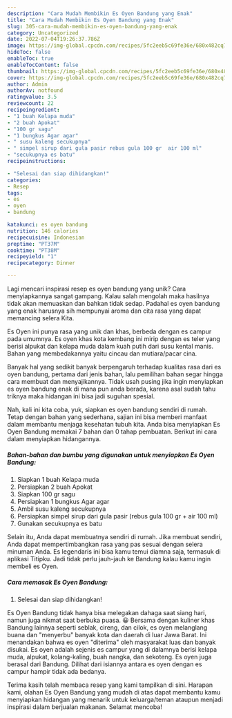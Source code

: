 ```yaml
---
description: "Cara Mudah Membikin Es Oyen Bandung yang Enak"
title: "Cara Mudah Membikin Es Oyen Bandung yang Enak"
slug: 305-cara-mudah-membikin-es-oyen-bandung-yang-enak
category: Uncategorized
date: 2022-07-04T19:26:37.786Z
image: https://img-global.cpcdn.com/recipes/5fc2eeb5c69fe36e/680x482cq70/es-oyen-bandung-foto-resep-utama.jpg
hideToc: false
enableToc: true
enableTocContent: false
thumbnail: https://img-global.cpcdn.com/recipes/5fc2eeb5c69fe36e/680x482cq70/es-oyen-bandung-foto-resep-utama.jpg
cover: https://img-global.cpcdn.com/recipes/5fc2eeb5c69fe36e/680x482cq70/es-oyen-bandung-foto-resep-utama.jpg
author: Admin
authorAv: notfound
ratingvalue: 3.5
reviewcount: 22
recipeingredient:
- "1 buah Kelapa muda"
- "2 buah Apokat"
- "100 gr sagu"
- "1 bungkus Agar agar"
- " susu kaleng secukupnya"
- " simpel sirup dari gula pasir rebus gula 100 gr  air 100 ml"
- "secukupnya es batu"
recipeinstructions:

- "Selesai dan siap dihidangkan!"
categories:
- Resep
tags:
- es
- oyen
- bandung

katakunci: es oyen bandung 
nutrition: 146 calories
recipecuisine: Indonesian
preptime: "PT37M"
cooktime: "PT38M"
recipeyield: "1"
recipecategory: Dinner

---
```





Lagi mencari inspirasi resep es oyen bandung yang unik? Cara menyiapkannya sangat gampang. Kalau salah mengolah maka hasilnya tidak akan memuaskan dan bahkan tidak sedap. Padahal es oyen bandung yang enak harusnya sih mempunyai aroma dan cita rasa yang dapat memancing selera Kita.





Es Oyen ini punya rasa yang unik dan khas, berbeda dengan es campur pada umumnya. Es oyen khas kota kembang ini mirip dengan es teler yang berisi alpukat dan kelapa muda dalam kuah putih dari susu kental manis. Bahan yang membedakannya yaitu cincau dan mutiara/pacar cina.

Banyak hal yang sedikit banyak berpengaruh terhadap kualitas rasa dari es oyen bandung, pertama dari jenis bahan, lalu pemilihan bahan segar hingga cara membuat dan menyajikannya. Tidak usah pusing jika ingin menyiapkan es oyen bandung enak di mana pun anda berada, karena asal sudah tahu triknya maka hidangan ini bisa jadi suguhan spesial.






Nah, kali ini kita coba, yuk, siapkan es oyen bandung sendiri di rumah. Tetap dengan bahan yang sederhana, sajian ini bisa memberi manfaat dalam membantu menjaga kesehatan tubuh kita. Anda bisa menyiapkan Es Oyen Bandung memakai 7 bahan dan 0 tahap pembuatan. Berikut ini cara dalam menyiapkan hidangannya.

<!--inarticleads1-->

##### Bahan-bahan dan bumbu yang digunakan untuk menyiapkan Es Oyen Bandung:

1. Siapkan 1 buah Kelapa muda
1. Persiapkan 2 buah Apokat
1. Siapkan 100 gr sagu
1. Persiapkan 1 bungkus Agar agar
1. Ambil  susu kaleng secukupnya
1. Persiapkan  simpel sirup dari gula pasir (rebus gula 100 gr + air 100 ml)
1. Gunakan secukupnya es batu


Selain itu, Anda dapat membuatnya sendiri di rumah. Jika membuat sendiri, Anda dapat mempertimbangkan rasa yang pas sesuai dengan selera minuman Anda. Es legendaris ini bisa kamu temui diamna saja, termasuk di aplikasi Titipku. Jadi tidak perlu jauh-jauh ke Bandung kalau kamu ingin membeli es Oyen. 

<!--inarticleads2-->

##### Cara memasak Es Oyen Bandung:


1. Selesai dan siap dihidangkan!

Es Oyen Bandung tidak hanya bisa melegakan dahaga saat siang hari, namun juga nikmat saat berbuka puasa. 😀 Bersama dengan kuliner khas Bandung lainnya seperti seblak, cireng, dan cilok, es oyen melanglang buana dan &#34;menyerbu&#34; banyak kota dan daerah di luar Jawa Barat. Ini menandakan bahwa es oyen &#34;diterima&#34; oleh masyarakat luas dan banyak disukai. Es oyen adalah sejenis es campur yang di dalamnya berisi kelapa muda, alpukat, kolang-kaling, buah nangka, dan sekoteng. Es oyen juga berasal dari Bandung. Dilihat dari isiannya antara es oyen dengan es campur hampir tidak ada bedanya. 

Terima kasih telah membaca resep yang kami tampilkan di sini. Harapan kami, olahan Es Oyen Bandung yang mudah di atas dapat membantu kamu menyiapkan hidangan yang menarik untuk keluarga/teman ataupun menjadi inspirasi dalam berjualan makanan. Selamat mencoba!
